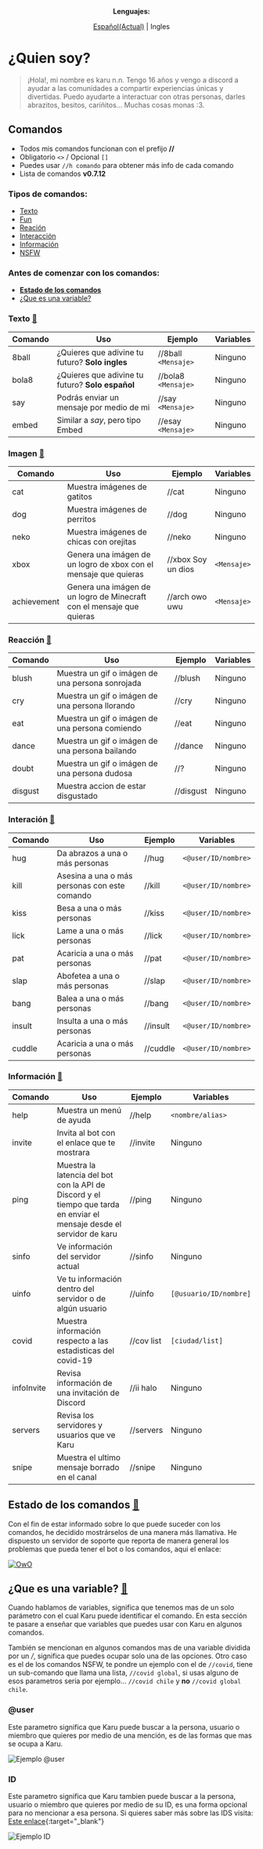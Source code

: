 <p style="text-align: center;"><b>Lenguajes:</b></p>
<p style="text-align: center;"><a href="https://bulzykrown.github.io/Karu/lang/en/nonsfw/"> Español(Actual)</a> | Ingles</p>

# ¿Quien soy?
> ¡Hola!, mi nombre es karu n.n. Tengo 16 años y vengo a discord a ayudar a las comunidades a compartir experiencias únicas y divertidas. Puedo ayudarte a interactuar con otras personas, darles abrazitos, besitos, cariñitos... Muchas cosas monas :3.

## Comandos
- Todos mis comandos funcionan con el prefijo **//**
- Obligatorio `<>` / Opcional `[]`
- Puedes usar `//h comando` para obtener más info de cada comando
- Lista de comandos **v0.7.12**

### Tipos de comandos:
- [Texto](#texto-)
- [Fun](#imagen-)
- [Reación](#reacción-)
- [Interacción](#interación-)
- [Información](#información-)
- [NSFW](#nsfw-)

### Antes de comenzar con los comandos:
- [**Estado de los comandos**](#estado-de-los-comandos-)
- [¿Que es una variable?](#que-es-una-variable-)

### Texto [🔺](#content)

|Comando|Uso|Ejemplo|Variables
|--|--|--|--|
|8ball|¿Quieres que adivine tu futuro? **Solo ingles**|//8ball `<Mensaje>`|Ninguno
|bola8|¿Quieres que adivine tu futuro? **Solo español**|//bola8 `<Mensaje>`|Ninguno
|say|Podrás enviar un mensaje por medio de mi| //say `<Mensaje>`| Ninguno
|embed|Similar a *say*, pero tipo Embed|//esay `<Mensaje>`| Ninguno

### Imagen [🔺](#content)

|Comando|Uso|Ejemplo|Variables
|--|--|--|--|
|cat|Muestra imágenes de gatitos|//cat|Ninguno
|dog|Muestra imágenes de perritos|//dog|Ninguno
|neko|Muestra imágenes de chicas con orejitas|//neko|Ninguno
|xbox|Genera una imágen de un logro de xbox con el mensaje que quieras|//xbox Soy un dios|`<Mensaje>`
|achievement|Genera una imágen de un logro de Minecraft con el mensaje que quieras|//arch owo uwu|`<Mensaje>`


### Reacción [🔺](#content)

|Comando|Uso|Ejemplo|Variables
|--|--|--|--|
|blush|Muestra un gif o imágen de una persona sonrojada|//blush|Ninguno
|cry|Muestra un gif o imágen de una persona llorando|//cry|Ninguno
|eat|Muestra un gif o imágen de una persona comiendo|//eat|Ninguno
|dance|Muestra un gif o imágen de una persona bailando|//dance|Ninguno
|doubt|Muestra un gif o imágen de una persona dudosa|//?|Ninguno
|disgust|Muestra accion de estar disgustado|//disgust|Ninguno

### Interación [🔺](#content)

|Comando|Uso|Ejemplo|Variables
|--|--|--|--|
|hug|Da abrazos a una o más personas|//hug|`<@user/ID/nombre>`
|kill|Asesina a una o más personas con este comando|//kill|`<@user/ID/nombre>`
|kiss|Besa a una o más personas|//kiss|`<@user/ID/nombre>`
|lick|Lame a una o más personas|//lick|`<@user/ID/nombre>`
|pat|Acaricia a una o más personas|//pat|`<@user/ID/nombre>`
|slap|Abofetea a una o más personas|//slap|`<@user/ID/nombre>`
|bang|Balea a una o más personas|//bang|`<@user/ID/nombre>`
|insult|Insulta a una o más personas|//insult|`<@user/ID/nombre>`
|cuddle|Acaricia a una o más personas|//cuddle|`<@user/ID/nombre>`


### Información [🔺](#content)

|Comando|Uso|Ejemplo|Variables
|--|--|--|--|
|help|Muestra un menú de ayuda|//help|`<nombre/alias>`
|invite|Invita al bot con el enlace que te mostrara|//invite|Ninguno
|ping|Muestra la latencia del bot con la API de Discord y el tiempo que tarda en enviar el mensaje desde el servidor de karu|//ping|Ninguno
|sinfo|Ve información del servidor actual|//sinfo|Ninguno
|uinfo|Ve tu información dentro del servidor o de algún usuario|//uinfo|`[@usuario/ID/nombre]`
|covid|Muestra información respecto a las estadisticas del covid-19|//cov list|`[ciudad/list]`
|infoInvite|Revisa información de una invitación de Discord|//ii halo|Ninguno
|servers|Revisa los servidores y usuarios que ve Karu|//servers|Ninguno
|snipe|Muestra el ultimo mensaje borrado en el canal|//snipe|Ninguno

## Estado de los comandos [🔺](#content)
Con el fin de estar informado sobre lo que puede suceder con los comandos, he decidido mostrárselos de una manera más llamativa.
He dispuesto un servidor de soporte que reporta de manera general los problemas que pueda tener el bot o los comandos, aqui el enlace:

[![OwO](https://discordapp.com/api/guilds/410613670322634754/embed.png?style=banner2)](https://discord.gg/VzfsckK)


## ¿Que es una variable? [🔺](#content)
Cuando hablamos de variables, significa que tenemos mas de un solo parámetro con el cual Karu puede identificar el comando. En esta sección te pasare a enseñar que variables que puedes usar con Karu en algunos comandos.

También se mencionan en algunos comandos mas de una variable dividida por un */*, significa que puedes ocupar solo una de las opciones. Otro caso es el de los comandos NSFW, te pondre un ejemplo con el de  `//covid`, tiene un sub-comando que llama una lista, `//covid global`, si usas alguno de esos parametros seria por ejemplo...  `//covid chile` y **no** `//covid global chile`.

### @user

Este parametro significa que Karu puede buscar a la persona, usuario o miembro que quieres por medio de una mención, es de las formas que mas se ocupa a Karu.

 ![Ejemplo @user](https://i.imgur.com/XkqOTQC.gif)

### ID

Este parametro significa que Karu tambien puede buscar a la persona, usuario o miembro que quieres por medio de su ID, es una forma opcional para no mencionar a esa persona. Si quieres saber más sobre las IDS visita: [Este enlace](https://support.discordapp.com/hc/es/articles/206346498--D%C3%B3nde-puedo-encontrar-mi-ID-de-usuario-servidor-mensaje-){:target="_blank"}

![Ejemplo ID](https://i.imgur.com/IP6wp0Q.gif)
